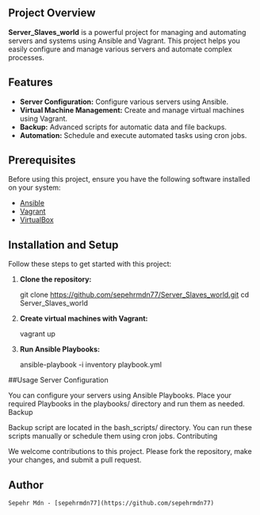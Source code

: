 ## Project Overview
**Server_Slaves_world** is a powerful project for managing and automating servers and systems using Ansible and Vagrant. This project helps you easily configure and manage various servers and automate complex processes.

## Features
- **Server Configuration:** Configure various servers using Ansible.
- **Virtual Machine Management:** Create and manage virtual machines using Vagrant.
- **Backup:** Advanced scripts for automatic data and file backups.
- **Automation:** Schedule and execute automated tasks using cron jobs.

## Prerequisites
Before using this project, ensure you have the following software installed on your system:
- [Ansible](https://docs.ansible.com/ansible/latest/installation_guide/intro_installation.html)
- [Vagrant](https://www.vagrantup.com/docs/installation)
- [VirtualBox](https://www.virtualbox.org/wiki/Downloads)

## Installation and Setup
Follow these steps to get started with this project:

1. **Clone the repository:**

    git clone https://github.com/sepehrmdn77/Server_Slaves_world.git
    cd Server_Slaves_world

2. **Create virtual machines with Vagrant:**

    vagrant up

3. **Run Ansible Playbooks:**

    ansible-playbook -i inventory playbook.yml
    
##Usage
Server Configuration

You can configure your servers using Ansible Playbooks. Place your required Playbooks in the playbooks/ directory and run them as needed.
Backup

Backup script are located in the bash_scripts/ directory. You can run these scripts manually or schedule them using cron jobs.
Contributing

We welcome contributions to this project. Please fork the repository, make your changes, and submit a pull request.

## Author

    Sepehr Mdn - [sepehrmdn77](https://github.com/sepehrmdn77)